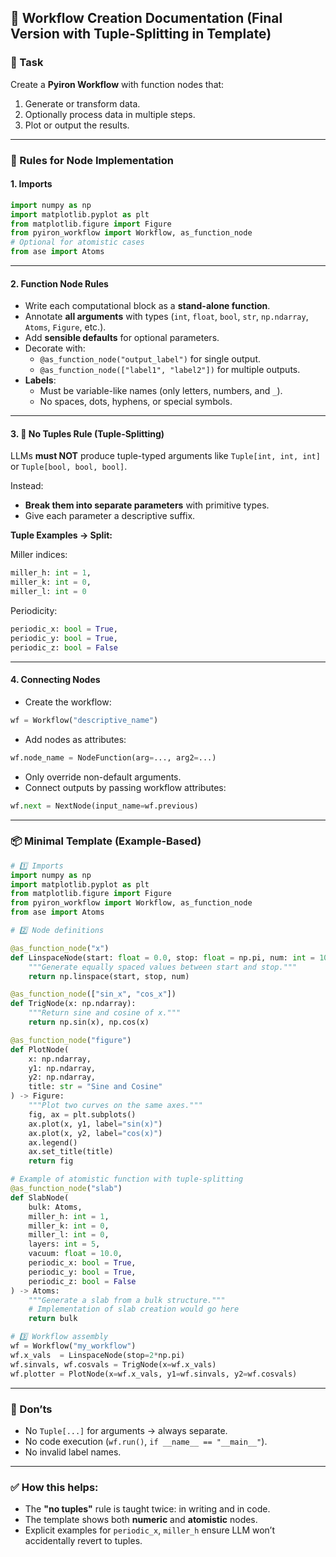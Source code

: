 ## 📜 Workflow Creation Documentation (Final Version with Tuple-Splitting in Template)

### **🎯 Task**
Create a **Pyiron Workflow** with function nodes that:
1. Generate or transform data.
2. Optionally process data in multiple steps.
3. Plot or output the results.

---

### **📝 Rules for Node Implementation**

#### 1. **Imports**
```python
import numpy as np
import matplotlib.pyplot as plt
from matplotlib.figure import Figure
from pyiron_workflow import Workflow, as_function_node
# Optional for atomistic cases
from ase import Atoms
```

---

#### 2. **Function Node Rules**
- Write each computational block as a **stand-alone function**.
- Annotate **all arguments** with types (`int`, `float`, `bool`, `str`, `np.ndarray`, `Atoms`, `Figure`, etc.).
- Add **sensible defaults** for optional parameters.
- Decorate with:
  - `@as_function_node("output_label")` for single output.
  - `@as_function_node(["label1", "label2"])` for multiple outputs.
- **Labels**:
  - Must be variable-like names (only letters, numbers, and `_`).
  - No spaces, dots, hyphens, or special symbols.

---

#### 3. **🚫 No Tuples Rule (Tuple-Splitting)**
LLMs **must NOT** produce tuple-typed arguments like `Tuple[int, int, int]` or `Tuple[bool, bool, bool]`.

Instead:
- **Break them into separate parameters** with primitive types.
- Give each parameter a descriptive suffix.

**Tuple Examples → Split:**

Miller indices:
```python
miller_h: int = 1,
miller_k: int = 0,
miller_l: int = 0
```

Periodicity:
```python
periodic_x: bool = True,
periodic_y: bool = True,
periodic_z: bool = False
```

---

#### 4. **Connecting Nodes**
- Create the workflow:
```python
wf = Workflow("descriptive_name")
```
- Add nodes as attributes:
```python
wf.node_name = NodeFunction(arg=..., arg2=...)
```
  - Only override non-default arguments.
- Connect outputs by passing workflow attributes:
```python
wf.next = NextNode(input_name=wf.previous)
```

---

### **📦 Minimal Template (Example-Based)**

```python
# 1️⃣ Imports
import numpy as np
import matplotlib.pyplot as plt
from matplotlib.figure import Figure
from pyiron_workflow import Workflow, as_function_node
from ase import Atoms

# 2️⃣ Node definitions

@as_function_node("x")
def LinspaceNode(start: float = 0.0, stop: float = np.pi, num: int = 100) -> np.ndarray:
    """Generate equally spaced values between start and stop."""
    return np.linspace(start, stop, num)

@as_function_node(["sin_x", "cos_x"])
def TrigNode(x: np.ndarray):
    """Return sine and cosine of x."""
    return np.sin(x), np.cos(x)

@as_function_node("figure")
def PlotNode(
    x: np.ndarray,
    y1: np.ndarray,
    y2: np.ndarray,
    title: str = "Sine and Cosine"
) -> Figure:
    """Plot two curves on the same axes."""
    fig, ax = plt.subplots()
    ax.plot(x, y1, label="sin(x)")
    ax.plot(x, y2, label="cos(x)")
    ax.legend()
    ax.set_title(title)
    return fig

# Example of atomistic function with tuple-splitting
@as_function_node("slab")
def SlabNode(
    bulk: Atoms,
    miller_h: int = 1,
    miller_k: int = 0,
    miller_l: int = 0,
    layers: int = 5,
    vacuum: float = 10.0,
    periodic_x: bool = True,
    periodic_y: bool = True,
    periodic_z: bool = False
) -> Atoms:
    """Generate a slab from a bulk structure."""
    # Implementation of slab creation would go here
    return bulk

# 3️⃣ Workflow assembly
wf = Workflow("my_workflow")
wf.x_vals  = LinspaceNode(stop=2*np.pi)
wf.sinvals, wf.cosvals = TrigNode(x=wf.x_vals)
wf.plotter = PlotNode(x=wf.x_vals, y1=wf.sinvals, y2=wf.cosvals)
```

---

### **🚫 Don’ts**
- No `Tuple[...]` for arguments → always separate.
- No code execution (`wf.run()`, `if __name__ == "__main__"`).
- No invalid label names.

---

### ✅ How this helps:
- The **"no tuples"** rule is taught twice: in writing and in code.
- The template shows both **numeric** and **atomistic** nodes.
- Explicit examples for `periodic_x`, `miller_h` ensure LLM won’t accidentally revert to tuples.